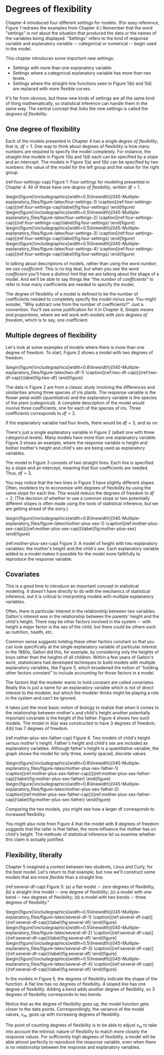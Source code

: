 # Degrees of flexibility



Chapter 4 introduced four different *settings* for models. (For easy reference, Figure 1 redraws the examples from Chapter 4.) Remember that the word "settings" is *not* about the situation that produced  the data or the names of the variables being displayed. "Settings" refers to the kind of response variable and explanatory variable -- categorical or numerical -- begin used in the model.

This chapter introduces some important new settings:

- Settings with more than one explanatory variable
- Settings where a categorical explanatory variable has more than two levels.
- Settings where the straight-line functions seen in Figure 1(b) and 1(d) are replaced with more flexible curves.

It's far from obvious, but these new kinds of settings are all the same kind of thing mathematically, so statistical inference can handle them in the same way. The central concept that links the new settings is called the *degrees of flexibility*.

## One degree of flexibility

Each of the models presented in Chapter 4 has a single *degree of flexibility*, that is, $df = 1$. One way to think about degrees of flexibility is how many numbers are required to specify the model completely. For instance, the straight-line models in Figure 1(b) and 1(d) each can be specified by a *slope* and an *intercept*. The models in Figure 1(a) and 1(b) can be specified by two numbers: the value of the model for the left group and the value for the right group.

(ref:four-settings-cap) Figure 1: Four settings for modeling presented in Chapter 4. All of  these have *one degree of flexibility*, written $df=1$.

\begin{figure}\includegraphics[width=0.5\linewidth]{045-Multiple-explanatory_files/figure-latex/four-settings-1} \caption[(ref:four-settings-cap]{(ref:four-settings-cap}\label{fig:four-settings}
\end{figure}
\begin{figure}\includegraphics[width=0.5\linewidth]{045-Multiple-explanatory_files/figure-latex/four-settings-2} \caption[(ref:four-settings-cap]{(ref:four-settings-cap}\label{fig:four-settings}
\end{figure}
\begin{figure}\includegraphics[width=0.5\linewidth]{045-Multiple-explanatory_files/figure-latex/four-settings-3} \caption[(ref:four-settings-cap]{(ref:four-settings-cap}\label{fig:four-settings}
\end{figure}
\begin{figure}\includegraphics[width=0.5\linewidth]{045-Multiple-explanatory_files/figure-latex/four-settings-4} \caption[(ref:four-settings-cap]{(ref:four-settings-cap}\label{fig:four-settings}
\end{figure}

In talking about descriptions of models, rather than using the  word *number*, we use *coefficient*. This is no big deal, but when you see the word *coefficient* you'll have a distinct hint that we are talking about  the shape of a model. And we'll be able to say things like "the *number*  of *coefficients*" to refer to how many coefficients are needed to specify the model.

The degree of flexibility of a model is defined to be the number  of coefficients needed to completely specify the model *minus one*. You might wonder, "Why subtract one from the number of coefficients?" Just a convention. You'll see some justification for it in Chapter 8, *Simple means and proportions*, where we will work with models with *zero degrees of freedom*, which is to say, one coefficient. 

## Multiple degrees of flexibility

Let's look at some examples of models where there is more than one degree of freedom. To start, Figure 2 shows a model with two degrees of freedom.

\begin{figure}\includegraphics[width=0.8\linewidth]{045-Multiple-explanatory_files/figure-latex/two-df-1} \caption[(ref:two-df-cap)]{(ref:two-df-cap)}\label{fig:two-df}
\end{figure}

The data in Figure 2 are from a classic study involving the differences and similarities among three species of iris plants. The response variable is the flower petal width (quantitative) and the explanatory variable is the species of the plant (categorical). A complete description  of the model would involve three coefficients, one for each of the species of iris. Three coefficients corresponds to $df = 2$.

If the explanatory variable had four levels, there would be $df=3$, and so on.

There's just a single explanatory variable in Figure 2 (albeit one with three categorical levels). Many models have more  than one explanatory variable. Figure 3 shows an example, where the response variable is height and bother mother's height and child's sex are being used as explanatory variables.

The model in Figure 3 consists of two straight lines. Each line is specified by a slope and an  intercept, meaning that four coefficients are needed. Thus, $df=3$.

You may notice that the two lines in Figure 3 have slightly different slopes. Often, modelers try to economize with degrees of flexibility by using the same slope for each line. This would reduce the degrees of freedom to  $df = 2$. (The decision of whether to use a common slope or two potentially different slopes is often made using the tools of statistical inference, but we are getting ahead of the story.)


\begin{figure}\includegraphics[width=0.8\linewidth]{045-Multiple-explanatory_files/figure-latex/mother-plus-sex-1} \caption[(ref:mother-plus-sex-cap)]{(ref:mother-plus-sex-cap)}\label{fig:mother-plus-sex}
\end{figure}

(ref:mother-plus-sex-cap) Figure 3: A model of height with two explanatory variables: the mother's height and the child's sex. Each  explanatory variable added to a model makes it possible  for  the model more faithfully to reproduce the response variable.

## Covariates

This is a good time to introduce an important concept in statistical modeling. It doesn't have directly to do with the mechanics of statistical inference, but it is critical to interpreting models with multiple explanatory variables.

Often, there is particular interest in the relationship between two variables. Galton's interest was in the relationship  between the parents' height and the child's height. There may be other factors involved in the system -- with height a major factor is the sex of the child, but there could be others such as nutrition,  health, etc.

Common sense suggests holding these other factors constant so that you can look specifically at the single explanatory variable of particular interest. In the 1880s, Galton did this, for example, by considering only the heights of boys rather than the heights of all children. Within a few years of Galton's work, statisticians had developed techniques to build models with multiple explanatory variables, like Figure 3, which broadened the notion  of "holding other factors constant" to include accounting for those factors in a model. 

The factors that the modeler wants to hold constant are called *covariates*.  Really this is just a name for an explanatory variable which is not of direct interest to the modeler, but which the modeler thinks might be playing a role in the system and can't be ignored.

It takes just the most basic notion of biology to realize that when it comes to the relationship between mother's and child's height another potentially important covariate is the height of the father. Figure 4 shows two such models. The model in 4(a) was constructed to have 3 degrees of freedom; 4(b) has 7 degrees of freedom.

(ref:mother-plus-sex-father-cap) Figure 4. Two models of child's height versus mother's height. Father's height and child's sex are included as explanatory variables. Although father's height is a quantitative variable, the graph shows the model for only three, evenly spaced, discrete values.

\begin{figure}\includegraphics[width=0.8\linewidth]{045-Multiple-explanatory_files/figure-latex/mother-plus-sex-father-1} \caption[(ref:mother-plus-sex-father-cap)]{(ref:mother-plus-sex-father-cap)}\label{fig:mother-plus-sex-father}
\end{figure}
\begin{figure}\includegraphics[width=0.8\linewidth]{045-Multiple-explanatory_files/figure-latex/mother-plus-sex-father-2} \caption[(ref:mother-plus-sex-father-cap)]{(ref:mother-plus-sex-father-cap)}\label{fig:mother-plus-sex-father}
\end{figure}

Comparing the two models, you might see how a larger df corresponds to increased flexibility. 

You might also note from Figure 4 that the model with 8 degrees of freedom  suggests that the taller is that  father, the more influence the mother has on child's height. The methods of statistical inference let us examine whether this claim is actually justified.

## Flexibility, literally

Chapter 5 imagined a contest between two students, Linus and Curly, for the best model. Let's return to that example, but now we'll construct some models that are more  *flexible* than a straight line.

(ref:several-df-cap) Figure 5: (a) a flat model -- zero  degrees of flexibility; (b) a straight-line model -- one degree of flexibility;  (c)
a  model with one bend -- two degrees of flexibility; (d) a model with two bends -- three degrees of flexibility."

\begin{figure}\includegraphics[width=0.5\linewidth]{045-Multiple-explanatory_files/figure-latex/several-df-1} \caption[(ref:several-df-cap)]{(ref:several-df-cap)}\label{fig:several-df}
\end{figure}
\begin{figure}\includegraphics[width=0.5\linewidth]{045-Multiple-explanatory_files/figure-latex/several-df-2} \caption[(ref:several-df-cap)]{(ref:several-df-cap)}\label{fig:several-df}
\end{figure}
\begin{figure}\includegraphics[width=0.5\linewidth]{045-Multiple-explanatory_files/figure-latex/several-df-3} \caption[(ref:several-df-cap)]{(ref:several-df-cap)}\label{fig:several-df}
\end{figure}
\begin{figure}\includegraphics[width=0.5\linewidth]{045-Multiple-explanatory_files/figure-latex/several-df-4} \caption[(ref:several-df-cap)]{(ref:several-df-cap)}\label{fig:several-df}
\end{figure}

In the models in Figure 5, the degrees of flexibility indicate the shape of  the  function. A flat line  has no degrees of flexibility. A sloped line has one degree  of flexibility. Adding a bend adds another degree of flexibility, so 3 degrees of flexibility corresponds to two bends.

Notice that as the degree  of flexibility goes up, the model function gets closer to  the data points. Correspondingly, the variance of the model values, $v_m$, goes up with increasing degrees of flexibility.

The point of counting degrees of flexibility is to be able to adjust $v_m$ to take into account the intrinsic nature of flexibility to  match more closely the response values. For sufficiently high degrees of flexibility, a model will be able almost perfectly to reproduce the response variable, even when there is *no relationship*  between the response and explanatory variables.




